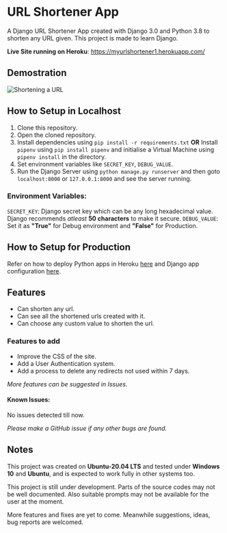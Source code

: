 # URL Shortener App

A Django URL Shortener App created with Django 3.0 and Python 3.8 to shorten any URL given. This project is made to learn Django.

**Live Site running on Heroku**: https://myurlshortener1.herokuapp.com/

## Demostration

![Shortening a URL](http://g.recordit.co/NtR9A0S6N9.gif)

## How to Setup in Localhost

1. Clone this repository.
2. Open the cloned repository.
3. Install dependencies using ``pip install -r requirements.txt``
**OR**
Install ``pipenv`` using ``pip install pipenv`` and initialise a Virtual Machine using ``pipenv install`` in the directory.
4. Set environment variables like `SECRET_KEY`, `DEBUG_VALUE`.
5. Run the Django Server using ``python manage.py runserver`` and then goto ``localhost:8000`` or ``127.0.0.1:8000`` and see the server running.

### Environment Variables:

`SECRET_KEY`: Django secret key which can be any long hexadecimal value. Django recommends *atleast* **50 characters** to make it secure.
`DEBUG_VALUE`: Set it as **"True"** for Debug environment and **"False"** for Production.

## How to Setup for Production

Refer on how to deploy Python apps in Heroku [here](https://devcenter.heroku.com/articles/deploying-python) and Django app configuration [here](https://devcenter.heroku.com/articles/django-app-configuration).

## Features

- Can shorten any url.
- Can see all the shortened urls created with it.
- Can choose any custom value to shorten the url.

### Features to add

- Improve the CSS of the site.
- Add a User Authentication system.
- Add a process to delete any redirects not used within 7 days.

*More features can be suggested in Issues.*

#### Known Issues:

No issues detected till now.

*Please make a GitHub issue if any other bugs are found.*

## Notes

This project was created on **Ubuntu-20.04 LTS** and tested under **Windows 10** and **Ubuntu**, and is expected to work fully in other systems too.

This project is still under development. Parts of the source codes may not be well documented. Also suitable prompts may not be available for the user at the moment.

More features and fixes are yet to come. Meanwhile suggestions, ideas, bug reports are welcomed.
